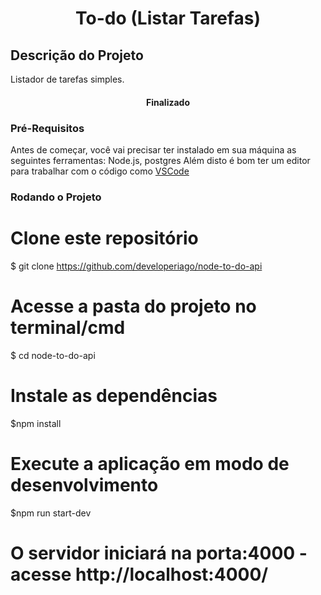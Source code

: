 <h1 align="center"> To-do (Listar Tarefas) </h1>

## Descrição do Projeto

Listador de tarefas simples.

<h4 align="center"> 
      Finalizado
</h4>

### Pré-Requisitos

Antes de começar, você vai precisar ter instalado em sua máquina as seguintes ferramentas:
Node.js, postgres
Além disto é bom ter um editor para trabalhar com o código como [VSCode](https://code.visualstudio.com/)

### Rodando o Projeto

# Clone este repositório

$ git clone https://github.com/developeriago/node-to-do-api

# Acesse a pasta do projeto no terminal/cmd

$ cd node-to-do-api

# Instale as dependências

$npm install

# Execute a aplicação em modo de desenvolvimento

$npm run start-dev

# O servidor iniciará na porta:4000 - acesse http://localhost:4000/
